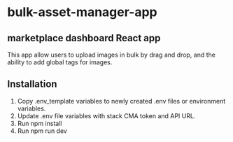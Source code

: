 # bulk-asset-manager-app
## marketplace dashboard React app
This app allow users to upload images in bulk by drag and drop, and the ability to add global tags for images.

## Installation

1. Copy .env_template variables to newly created .env files or environment variables.
2. Update .env file variables with stack CMA token and API URL.
3. Run npm install
4. Run npm run dev
